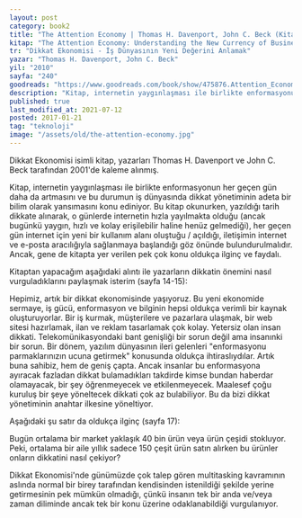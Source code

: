```yaml
---
layout: post  
category: book2  
title: "The Attention Economy | Thomas H. Davenport, John C. Beck (Kitap)"  
kitap: "The Attention Economy: Understanding the New Currency of Business"  
tr: "Dikkat Ekonomisi - İş Dünyasının Yeni Değerini Anlamak"  
yazar: "Thomas H. Davenport, John C. Beck"  
yil: "2010"  
sayfa: "240"  
goodreads: "https://www.goodreads.com/book/show/475876.Attention_Economy"
description: "Kitap, internetin yaygınlaşması ile birlikte enformasyonun her geçen gün daha da artmasını ve bu durumun iş dünyasında dikkat yönetiminin adeta bir bilim olarak yansımasını konu ediniyor."
published: true
last_modified_at: 2021-07-12
posted: 2017-01-21
tag: "teknoloji"
image: "/assets/old/the-attention-economy.jpg"
---
```


Dikkat Ekonomisi isimli kitap, yazarları Thomas H. Davenport ve John C. Beck tarafından 2001'de kaleme alınmış.  
  
Kitap, internetin yaygınlaşması ile birlikte enformasyonun her geçen gün daha da artmasını ve bu durumun iş dünyasında dikkat yönetiminin adeta bir bilim olarak yansımasını konu ediniyor. Bu kitap okunurken, yazıldığı tarih dikkate alınarak, o günlerde internetin hızla yayılmakta olduğu (ancak bugünkü yaygın, hızlı ve kolay erişilebilir haline henüz gelmediği), her geçen gün internet için yeni bir kullanım alanı oluştuğu / açıldığı, iletişimin internet ve e-posta aracılığıyla sağlanmaya başlandığı göz önünde bulundurulmalıdır. Ancak, gene de kitapta yer verilen pek çok konu oldukça ilginç ve faydalı.  
  
Kitaptan yapacağım aşağıdaki alıntı ile yazarların dikkatin önemini nasıl vurguladıklarını paylaşmak isterim (sayfa 14-15):  
  
Hepimiz, artık bir dikkat ekonomisinde yaşıyoruz. Bu yeni ekonomide sermaye, iş gücü, enformasyon ve bilginin hepsi oldukça verimli bir kaynak oluşturuyorlar. Bir iş kurmak, müşterilere ve pazarlara ulaşmak, bir web sitesi hazırlamak, ilan ve reklam tasarlamak çok kolay. Yetersiz olan insan dikkati. Telekomünikasyondaki bant genişliği bir sorun değil ama insanınki bir sorun. Bir dönem, yazılım dünyasının ileri gelenleri "enformasyonu parmaklarınızın ucuna getirmek" konusunda oldukça ihtiraslıydılar. Artık buna sahibiz, hem de geniş çapta. Ancak insanlar bu enformasyona ayıracak fazladan dikkat bulamadıkları takdirde kimse bundan haberdar olamayacak, bir şey öğrenmeyecek ve etkilenmeyecek. Maalesef çoğu kuruluş bir şeye yöneltecek dikkati çok az bulabiliyor. Bu da bizi dikkat yönetiminin anahtar ilkesine yöneltiyor.  
  
Aşağıdaki şu satır da oldukça ilginç (sayfa 17):  
  
Bugün ortalama bir market yaklaşık 40 bin ürün veya ürün çeşidi stokluyor. Peki, ortalama bir aile yıllık sadece 150 çeşit ürün satın alırken bu ürünler onların dikkatini nasıl çekiyor?  
  
Dikkat Ekonomisi'nde günümüzde çok talep gören multitasking kavramının aslında normal bir birey tarafından kendisinden istenildiği şekilde yerine getirmesinin pek mümkün olmadığı, çünkü insanın tek bir anda ve/veya zaman diliminde ancak tek bir konu üzerine odaklanabildiği vurgulanıyor.  
  
